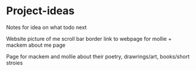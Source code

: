 # Project-ideas
Notes for idea on what todo next

Website
  picture of me
  scroll bar
  border
  link to webpage for mollie + mackem
  about me page
  
  
Page for mackem and mollie about their poetry, drawrings/art, books/short stroies
